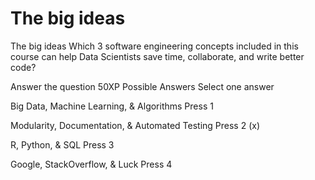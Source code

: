 # The big ideas

The big ideas
Which 3 software engineering concepts included in this course can help Data Scientists save time, collaborate, and write better code?

Answer the question
50XP
Possible Answers
Select one answer

Big Data, Machine Learning, & Algorithms
Press
1

Modularity, Documentation, & Automated Testing
Press
2 (x)

R, Python, & SQL
Press
3

Google, StackOverflow, & Luck
Press
4